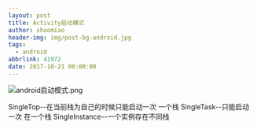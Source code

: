 ```yaml
---
layout: post
title: Activity启动模式
author: shaomiao
header-img: img/post-bg-android.jpg
tags:
  - android
abbrlink: 41972
date: 2017-10-21 00:00:00
---
```


![android启动模式.png](http://upload-images.jianshu.io/upload_images/2590671-1490894bed7145d7.png?imageMogr2/auto-orient/strip%7CimageView2/2/w/1240)

SingleTop--在当前栈为自己的时候只能启动一次 一个栈
SingleTask--只能启动一次 在一个栈
SingleInstance--一个实例存在不同栈
